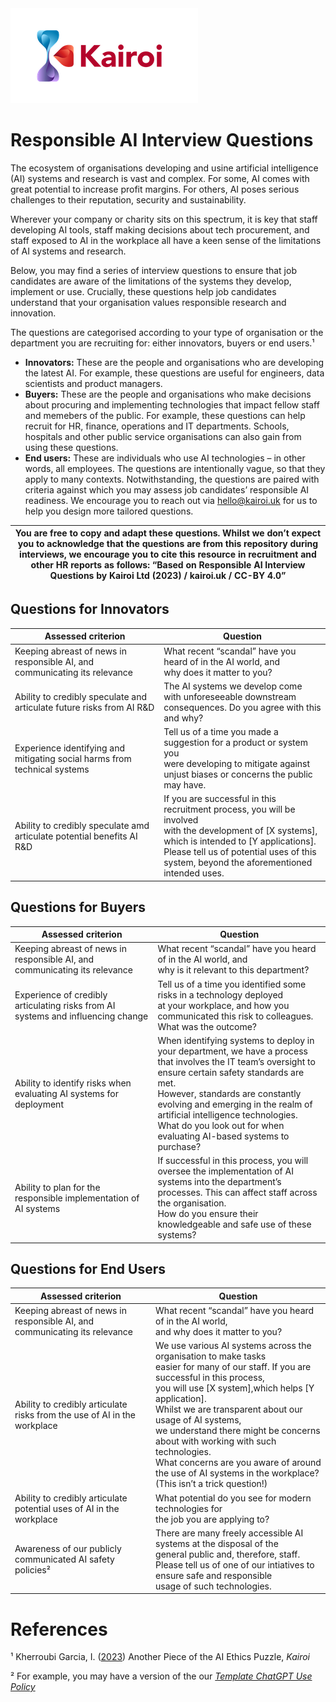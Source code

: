 <img src="https://github.com/KairoiAI/Branding/blob/main/Logo/Kairoi_Logo_Small.png?raw=true">

# Responsible AI Interview Questions
The ecosystem of organisations developing and usine artificial intelligence (AI) systems and research is vast and complex.
For some, AI comes with great potential to increase profit margins.
For others, AI poses serious challenges to their reputation, security and sustainability.

Wherever your company or charity sits on this spectrum, it is key that staff developing AI tools, staff making decisions about tech procurement, and staff exposed to AI in the workplace all have a keen sense of the limitations of AI systems and research.

Below, you may find a series of interview questions to ensure that job candidates are aware of the limitations of the systems they develop, implement or use.
Crucially, these questions help job candidates understand that your organisation values responsible research and innovation.

The questions are categorised according to your type of organisation or the department you are recruiting for: either innovators, buyers or end users.¹
* **Innovators:** These are the people and organisations who are developing the latest AI. For example, these questions are useful for engineers, data scientists and product managers.
*	**Buyers:** These are the people and organisations who make decisions about procuring and implementing technologies that impact fellow staff and memebers of the public. For example, these questions can help recruit for HR, finance, operations and IT departments. Schools, hospitals and other public service organisations can also gain from using these questions.
*	**End users:** These are individuals who use AI technologies – in other words, all employees.
The questions are intentionally vague, so that they apply to many contexts. Notwithstanding, the questions are paired with criteria against which you may assess job candidates’ responsible AI readiness. We encourage you to reach out via hello@kairoi.uk for us to help you design more tailored questions.

| You are free to copy and adapt these questions. Whilst we don’t expect you to acknowledge that the questions are from this repository during interviews, we encourage you to cite this resource in recruitment and other HR reports as follows: “Based on Responsible AI Interview Questions by Kairoi Ltd (2023) / kairoi.uk / CC-BY 4.0” |
|---|

## Questions for Innovators
| Assessed criterion | Question |
|---|---|
| Keeping abreast of news in responsible AI, and communicating its relevance | What recent “scandal” have you heard of in the AI world, and <br>why does it matter to you? |
| Ability to credibly speculate and articulate future risks from AI R&D	| The AI systems we develop come with unforeseeable downstream <br>consequences. Do you agree with this and why? |
| Experience identifying and mitigating social harms from technical systems |	Tell us of a time you made a suggestion for a product or system you <br>were developing to mitigate against unjust biases or concerns the public may have. |
| Ability to credibly speculate amd articulate potential benefits AI R&D | If you are successful in this recruitment process, you will be involved <br>with the development of [X systems], which is intended to [Y applications]. <br>Please tell us of potential uses of this system, beyond the aforementioned intended uses. |

## Questions for Buyers
| Assessed criterion | Question |
|---|---|
| Keeping abreast of news in responsible AI, and communicating its relevance | What recent “scandal” have you heard of in the AI world, and <br>why is it relevant to this department? |
| Experience of credibly articulating risks from AI systems and influencing change | Tell us of a time you identified some risks in a technology deployed <br>at your workplace, and how you communicated this risk to colleagues. <br>What was the outcome? |
| Ability to identify risks when evaluating AI systems for deployment | When identifying systems to deploy in your department, we have a process <br>that involves the IT team’s oversight to ensure certain safety standards are met. <br>However, standards are constantly evolving and emerging in the realm of artificial intelligence technologies. <br>What do you look out for when evaluating AI-based systems to purchase? |
| Ability to plan for the responsible implementation of AI systems| If successful in this process, you will oversee the implementation of AI <br>systems into the department’s processes. This can affect staff across the organisation. <br>How do you ensure their knowledgeable and safe use of these systems? |

## Questions for End Users
| Assessed criterion | Question |
|---|---|
| Keeping abreast of news in responsible AI, and communicating its relevance | What recent “scandal” have you heard of in the AI world, <br>and why does it matter to you? |
| Ability to credibly articulate risks from the use of AI in the workplace | We use various AI systems across the organisation to make tasks<br> easier for many of our staff. If you are successful in this process, <br>you will use [X system],which helps [Y application]. <br>Whilst we are transparent about our usage of AI systems, <br>we understand there might be concerns about with working with such technologies. <br>What concerns are you aware of around the use of AI systems in the workplace? (This isn’t a trick question!) |
| Ability to credibly articulate potential uses of AI in the workplace | What potential do you see for modern technologies for <br>the job you are applying to? |
| Awareness of our publicly communicated AI safety policies² | There are many freely accessible AI systems at the disposal of the <br>general public and, therefore, staff. <br>Please tell us of one of our intiatives to ensure safe and responsible <br>usage of such technologies. |

# References
¹ Kherroubi Garcia, I. ([2023]([url](https://kairoi.uk/blog/another-piece-of-the-ai-ethics-puzzle/))) Another Piece of the AI Ethics Puzzle, _Kairoi_

² For example, you may have a version of the our [_Template ChatGPT Use Policy_](https://github.com/KairoiAI/Resources/blob/main/Template-ChatGPT-policy.md)
